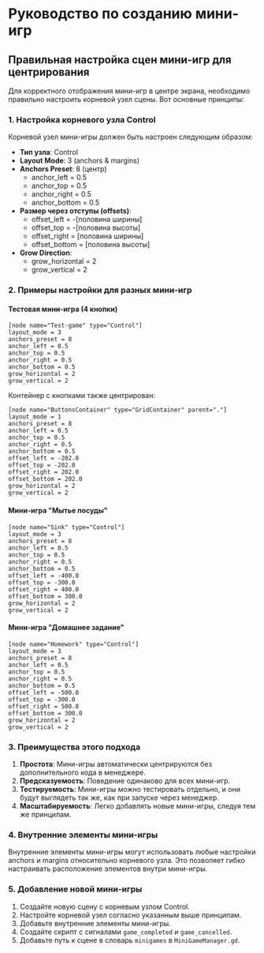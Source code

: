 # Руководство по созданию мини-игр

## Правильная настройка сцен мини-игр для центрирования

Для корректного отображения мини-игр в центре экрана, необходимо правильно настроить корневой узел сцены. Вот основные принципы:

### 1. Настройка корневого узла Control

Корневой узел мини-игры должен быть настроен следующим образом:

- **Тип узла**: Control
- **Layout Mode**: 3 (anchors & margins)
- **Anchors Preset**: 8 (центр)
  - anchor_left = 0.5
  - anchor_top = 0.5
  - anchor_right = 0.5
  - anchor_bottom = 0.5
- **Размер через отступы (offsets)**:
  - offset_left = -[половина ширины]
  - offset_top = -[половина высоты]
  - offset_right = [половина ширины]
  - offset_bottom = [половина высоты]
- **Grow Direction**:
  - grow_horizontal = 2
  - grow_vertical = 2

### 2. Примеры настройки для разных мини-игр

#### Тестовая мини-игра (4 кнопки)
```
[node name="Test-game" type="Control"]
layout_mode = 3
anchors_preset = 8
anchor_left = 0.5
anchor_top = 0.5
anchor_right = 0.5
anchor_bottom = 0.5
grow_horizontal = 2
grow_vertical = 2
```

Контейнер с кнопками также центрирован:
```
[node name="ButtonsContainer" type="GridContainer" parent="."]
layout_mode = 1
anchors_preset = 8
anchor_left = 0.5
anchor_top = 0.5
anchor_right = 0.5
anchor_bottom = 0.5
offset_left = -202.0
offset_top = -202.0
offset_right = 202.0
offset_bottom = 202.0
grow_horizontal = 2
grow_vertical = 2
```

#### Мини-игра "Мытье посуды"
```
[node name="Sink" type="Control"]
layout_mode = 3
anchors_preset = 8
anchor_left = 0.5
anchor_top = 0.5
anchor_right = 0.5
anchor_bottom = 0.5
offset_left = -400.0
offset_top = -300.0
offset_right = 400.0
offset_bottom = 300.0
grow_horizontal = 2
grow_vertical = 2
```

#### Мини-игра "Домашнее задание"
```
[node name="Homework" type="Control"]
layout_mode = 3
anchors_preset = 8
anchor_left = 0.5
anchor_top = 0.5
anchor_right = 0.5
anchor_bottom = 0.5
offset_left = -500.0
offset_top = -300.0
offset_right = 500.0
offset_bottom = 300.0
grow_horizontal = 2
grow_vertical = 2
```

### 3. Преимущества этого подхода

1. **Простота**: Мини-игры автоматически центрируются без дополнительного кода в менеджере.
2. **Предсказуемость**: Поведение одинаково для всех мини-игр.
3. **Тестируемость**: Мини-игры можно тестировать отдельно, и они будут выглядеть так же, как при запуске через менеджер.
4. **Масштабируемость**: Легко добавлять новые мини-игры, следуя тем же принципам.

### 4. Внутренние элементы мини-игры

Внутренние элементы мини-игры могут использовать любые настройки anchors и margins относительно корневого узла. Это позволяет гибко настраивать расположение элементов внутри мини-игры.

### 5. Добавление новой мини-игры

1. Создайте новую сцену с корневым узлом Control.
2. Настройте корневой узел согласно указанным выше принципам.
3. Добавьте внутренние элементы мини-игры.
4. Создайте скрипт с сигналами `game_completed` и `game_cancelled`.
5. Добавьте путь к сцене в словарь `minigames` в `MiniGameManager.gd`. 